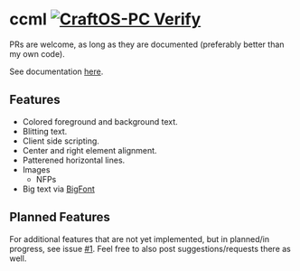 # ccml [![CraftOS-PC Verify](https://github.com/Selim042/ccml/actions/workflows/craftos-verify.yml/badge.svg)](https://github.com/Selim042/ccml/actions/workflows/craftos-verify.yml)

PRs are welcome, as long as they are documented (preferably better than my own code).

See documentation [here](https://selim042.github.io/ccml/docs/).

## Features
- Colored foreground and background text.
- Blitting text.
- Client side scripting.
- Center and right element alignment.
- Patterened horizontal lines.
- Images
  - NFPs
- Big text via [BigFont](https://pastebin.com/3LfWxRWh)

## Planned Features
For additional features that are not yet implemented, but in planned/in progress, see issue [#1](https://github.com/Selim042/ccml/issues/1).
Feel free to also post suggestions/requests there as well.
